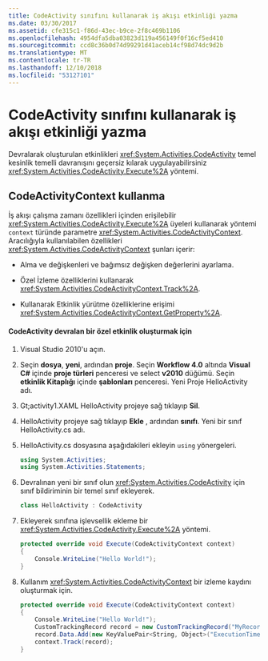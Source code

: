 ```yaml
---
title: CodeActivity sınıfını kullanarak iş akışı etkinliği yazma
ms.date: 03/30/2017
ms.assetid: cfe315c1-f86d-43ec-b9ce-2f8c469b1106
ms.openlocfilehash: 4954dfa5dba03823d119a456149f0f16cf5ed410
ms.sourcegitcommit: ccd8c36b0d74d99291d41aceb14cf98d74dc9d2b
ms.translationtype: MT
ms.contentlocale: tr-TR
ms.lasthandoff: 12/10/2018
ms.locfileid: "53127101"
---
```

# <a name="workflow-activity-authoring-using-the-codeactivity-class"></a>CodeActivity sınıfını kullanarak iş akışı etkinliği yazma
Devralarak oluşturulan etkinlikleri <xref:System.Activities.CodeActivity> temel kesinlik temelli davranışını geçersiz kılarak uygulayabilirsiniz <xref:System.Activities.CodeActivity.Execute%2A> yöntemi.

## <a name="using-codeactivitycontext"></a>CodeActivityContext kullanma
 İş akışı çalışma zamanı özellikleri içinden erişilebilir <xref:System.Activities.CodeActivity.Execute%2A> üyeleri kullanarak yöntemi `context` türünde parametre <xref:System.Activities.CodeActivityContext>. Aracılığıyla kullanılabilen özellikleri <xref:System.Activities.CodeActivityContext> şunları içerir:

-   Alma ve değişkenleri ve bağımsız değişken değerlerini ayarlama.

-   Özel İzleme özelliklerini kullanarak <xref:System.Activities.CodeActivityContext.Track%2A>.

-   Kullanarak Etkinlik yürütme özelliklerine erişimi <xref:System.Activities.CodeActivityContext.GetProperty%2A>.

#### <a name="to-create-a-custom-activity-that-inherits-from-codeactivity"></a>CodeActivity devralan bir özel etkinlik oluşturmak için

1.  Visual Studio 2010'u açın.

2.  Seçin **dosya**, **yeni**, ardından **proje**. Seçin **Workflow 4.0** altında **Visual C#** içinde **proje türleri** penceresi ve select **v2010** düğümü. Seçin **etkinlik Kitaplığı** içinde **şablonları** penceresi. Yeni Proje HelloActivity adı.

3.  Gt;activity1.XAML HelloActivity projeye sağ tıklayıp **Sil**.

4.  HelloActivity projeye sağ tıklayıp **Ekle** , ardından **sınıfı**. Yeni bir sınıf HelloActivity.cs adı.

5.  HelloActivity.cs dosyasına aşağıdakileri ekleyin `using` yönergeleri.

    ```csharp
    using System.Activities;
    using System.Activities.Statements;
    ```

6.  Devralınan yeni bir sınıf olun <xref:System.Activities.CodeActivity> için sınıf bildiriminin bir temel sınıf ekleyerek.

    ```csharp
    class HelloActivity : CodeActivity
    ```

7.  Ekleyerek sınıfına işlevsellik ekleme bir <xref:System.Activities.CodeActivity.Execute%2A> yöntemi.

    ```csharp
    protected override void Execute(CodeActivityContext context)
    {
        Console.WriteLine("Hello World!");
    }
    ```

8.  Kullanım <xref:System.Activities.CodeActivityContext> bir izleme kaydını oluşturmak için.

    ```csharp
    protected override void Execute(CodeActivityContext context)
    {
        Console.WriteLine("Hello World!");
        CustomTrackingRecord record = new CustomTrackingRecord("MyRecord");
        record.Data.Add(new KeyValuePair<String, Object>("ExecutionTime", DateTime.Now));
        context.Track(record);
    }
    ```
